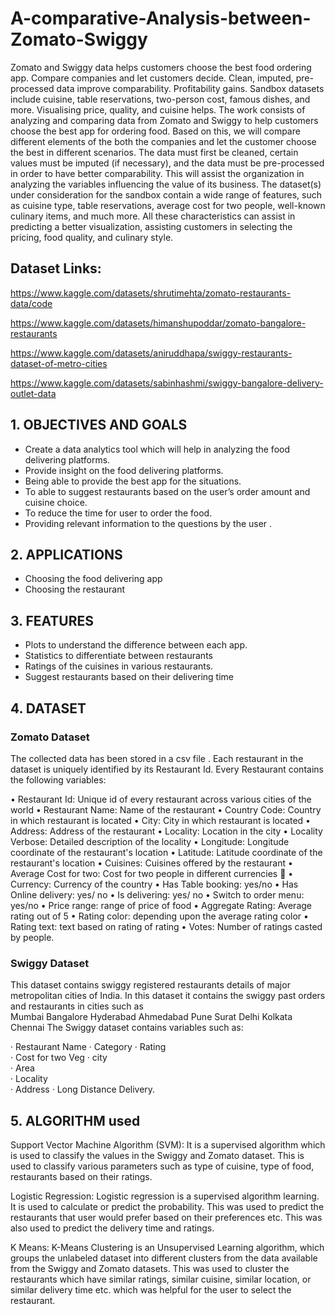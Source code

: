 # A-comparative-Analysis-between-Zomato-Swiggy
Zomato and Swiggy data helps customers choose the best food ordering app. Compare companies and let customers decide. Clean, imputed, pre-processed data improve comparability. Profitability gains. Sandbox datasets include cuisine, table reservations, two-person cost, famous dishes, and more. Visualising price, quality, and cuisine helps.
The work consists of analyzing and comparing data from Zomato and Swiggy to help customers choose the best app for ordering food. Based on this, we will compare different elements of the both the companies and let the customer choose the best in different scenarios. The data must first be cleaned, certain values must be imputed (if necessary), and the data must be pre-processed in order to have better comparability. This will assist the organization in analyzing the variables influencing the value of its business. The dataset(s) under consideration for the sandbox contain a wide range of features, such as cuisine type, table reservations, average cost for two people, well-known culinary items, and much more. All these characteristics can assist in predicting a better visualization, assisting customers in selecting the pricing, food quality, and culinary style.
 
## Dataset Links:

https://www.kaggle.com/datasets/shrutimehta/zomato-restaurants-data/code

https://www.kaggle.com/datasets/himanshupoddar/zomato-bangalore-restaurants

https://www.kaggle.com/datasets/aniruddhapa/swiggy-restaurants-dataset-of-metro-cities

https://www.kaggle.com/datasets/sabinhashmi/swiggy-bangalore-delivery-outlet-data

## 1.	OBJECTIVES AND GOALS
-	Create a data analytics tool which will help in analyzing the food delivering platforms.
-	Provide insight on the food delivering platforms.
-	Being able to provide the best app for the situations.
-	To able to suggest restaurants based on the user’s order amount and cuisine choice.
-	To reduce the time for user to order the food.
-	Providing relevant information to the questions by the user .

## 2.	APPLICATIONS
-	Choosing the food delivering app
-	Choosing the restaurant

## 3.	FEATURES

-	Plots to understand the difference between each app.
-	Statistics to differentiate between restaurants
-	Ratings of the cuisines in various restaurants.
-	Suggest restaurants based on their delivering time 

## 4. DATASET


### Zomato Dataset

The collected data has been stored in a csv file . Each restaurant in the dataset is uniquely identified by its Restaurant Id. Every Restaurant contains the following variables:

• Restaurant Id: Unique id of every restaurant across various cities of the world
• Restaurant Name: Name of the restaurant
• Country Code: Country in which restaurant is located
• City: City in which restaurant is located
• Address: Address of the restaurant
• Locality: Location in the city
• Locality Verbose: Detailed description of the locality
• Longitude: Longitude coordinate of the restaurant's location
• Latitude: Latitude coordinate of the restaurant's location
• Cuisines: Cuisines offered by the restaurant
• Average Cost for two: Cost for two people in different currencies 👫
• Currency: Currency of the country
• Has Table booking: yes/no
• Has Online delivery: yes/ no
• Is delivering: yes/ no
• Switch to order menu: yes/no
• Price range: range of price of food
• Aggregate Rating: Average rating out of 5
• Rating color: depending upon the average rating color
• Rating text: text based on rating of rating
• Votes: Number of ratings casted by people.



###  Swiggy Dataset

This dataset contains swiggy registered restaurants details of major metropolitan cities of India. In this dataset it contains the swiggy past orders and restaurants in cities such as  
Mumbai Bangalore 
Hyderabad 
Ahmedabad 
Pune 
Surat 
Delhi 
Kolkata 
Chennai 
The Swiggy dataset contains variables such as:

·	Restaurant Name
·	Category
·	Rating	
·	Cost for two	Veg	
·	city	
·	Area	
·	Locality	
·	Address	
·	Long Distance Delivery.



## 5.  ALGORITHM used

Support Vector Machine Algorithm (SVM): It is a supervised algorithm which is used to classify the values in the Swiggy and Zomato dataset. This is used to classify various parameters such as type of cuisine, type of food, restaurants based on their ratings.

Logistic Regression: Logistic regression is a supervised algorithm learning. It is used to calculate or predict the probability. This was used to predict the restaurants that user would prefer based on their preferences etc. This was also used to predict the delivery time and ratings.

K Means: K-Means Clustering is an Unsupervised Learning algorithm, which groups the unlabeled dataset into different clusters from the data available from the Swiggy and Zomato datasets. This was used to cluster the restaurants which have similar ratings, similar cuisine, similar location, or similar delivery time etc. which was helpful for the user to select the restaurant.
















